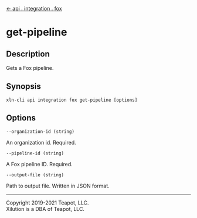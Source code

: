[<- api . integration . fox](index.md)

# get-pipeline

## Description

Gets a Fox pipeline.

## Synopsis

```
xln-cli api integration fox get-pipeline [options]
```

## Options

`--organization-id (string)`

An organization id. Required.

`--pipeline-id (string)`

A Fox pipeline ID. Required.

`--output-file (string)`

Path to output file. Written in JSON format.

---

Copyright 2019-2021 Teapot, LLC.  
Xilution is a DBA of Teapot, LLC.
